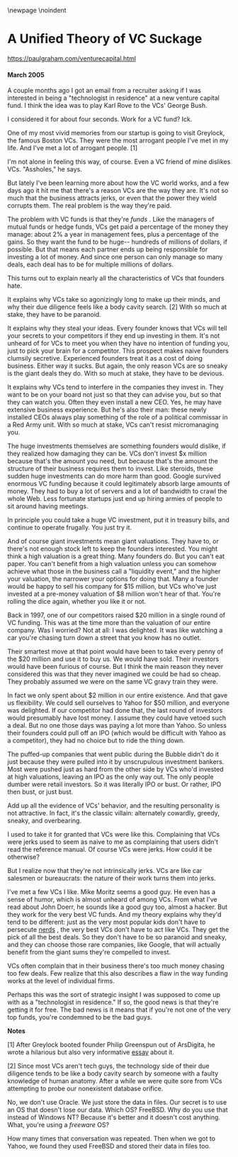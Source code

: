 \newpage
\noindent

A Unified Theory of VC Suckage
==============================


  

<https://paulgraham.com/venturecapital.html>
  

#### March 2005


  

  

 A couple months ago I got an email from a recruiter asking if I was
interested in being a "technologist in residence" at a new venture
capital fund. I think the idea was to play Karl Rove to the VCs'
George Bush.
   

  

 I considered it for about four seconds. Work for a VC fund? Ick.
   

  

 One of my most vivid memories from our startup is going to visit
Greylock, the famous Boston VCs. They were the most arrogant
people I've met in my life. And I've met a lot of arrogant people.
\[1]
   

  

 I'm not alone in feeling this way, of course. Even a VC friend of
mine dislikes VCs. "Assholes," he says.
   

  

 But lately I've been learning more about how the VC world works,
 and a few days ago it hit me that there's a reason VCs are the way
they are. It's not so much that the business attracts jerks, or
even that the power they wield corrupts them. The real problem is
the way they're paid.
   

  

 The problem with VC funds is that they're
 *funds* 
 . Like the
managers of mutual funds or hedge funds, VCs get paid a percentage
of the money they manage: about 2% a year in management fees,
plus a percentage of the gains. So they want
the fund to be huge\-\- hundreds of millions of dollars, if possible.
But that means each partner ends up being responsible for investing
a lot of money. And since one person can only manage so many deals,
each deal has to be for multiple millions of dollars.
   

  

 This turns out to explain nearly all the characteristics of VCs
that founders hate.
   

  

 It explains why VCs take so agonizingly long to make up their minds,
and why their due diligence feels like a body cavity search. \[2]
With so much at stake, they have to be paranoid.
   

  

 It explains why they steal your ideas. Every founder knows that
VCs will tell your secrets to your competitors if they end up
investing in them. It's not unheard of for VCs to meet you when
they have no intention of funding you, just to pick your brain for
a competitor. This prospect makes naive founders clumsily secretive.
Experienced founders treat it as a cost of doing business. Either
way it sucks. But again, the only reason VCs are so sneaky is the
giant deals they do. With so much at stake, they have to be devious.
   

  

 It explains why VCs tend to interfere in the companies they invest
in. They want to be on your board not just so that they can advise
you, but so that they can watch you. Often they even install a new
CEO. Yes, he may have extensive business experience. But he's
also their man: these newly installed CEOs always play something 
of the role of a political commissar in a Red Army unit. With
so much at stake, VCs can't resist micromanaging you.
   

  

 The huge investments themselves are something founders would dislike,
if they realized how damaging they can be. VCs don't invest $x
million because that's the amount you need, but because that's the
amount the structure of their business requires them to invest. 
Like steroids, these sudden huge investments can do more harm than 
good. Google survived enormous VC funding because it could
legitimately absorb large amounts of money. They had to buy a lot
of servers and a lot of bandwidth to crawl the whole Web. Less
fortunate startups just end up hiring armies of people to sit around
having meetings.
   

  

 In principle you could take a huge VC investment, put it in treasury
bills, and continue to operate frugally. You just try it.
   

  

 And of course giant investments mean giant valuations. They have
to, or there's not enough stock left to keep the founders interested.
You might think a high valuation is a great thing. Many founders 
do. But you can't eat paper. You can't benefit from a high valuation
unless you can somehow achieve what those in the business
 call a "liquidity event," and the higher 
your valuation, the narrower your options for doing that. Many a 
founder would be happy to sell his company for $15 million, but VCs
who've just invested at a pre\-money valuation of $8 million won't
hear of that. You're rolling the dice again, whether you like it
or not.
   

  

 Back in 1997, one of our competitors raised $20 million in a single 
round of VC funding. This was at the time more than the valuation
of our entire company. Was I worried? Not at all: I was delighted.
It was like watching a car you're chasing turn down a street that
you know has no outlet.
   

  

 Their smartest move at that point would have been to take every 
penny of the $20 million and use it to buy us. We would have sold.
Their investors would have been furious of course. But I think the 
main reason they never considered this was that they never imagined
we could be had so cheap. They probably assumed we were on the
same VC gravy train they were.
   

  

 In fact we only spent about $2 million in our entire existence. 
And that gave us flexibility. We could sell ourselves to Yahoo for
$50 million, and everyone was delighted. If our competitor had
done that, the last round of investors would presumably have lost
money. I assume they could have vetoed such a deal. But no one 
those days was paying a lot more than Yahoo. So unless their
founders could pull off an IPO (which would be difficult with Yahoo
as a competitor), they had no choice but to ride the thing down.
   

  

 The puffed\-up companies that went public during the Bubble didn't
do it just because they were pulled into it by unscrupulous investment 
bankers. Most were pushed just as hard from the other side by VCs
who'd invested at high valuations, leaving an IPO as the only way 
out. The only people dumber were retail investors. So it was
literally IPO or bust. Or rather, IPO then bust, or just bust.
   

  

 Add up all the evidence of VCs' behavior, and the resulting personality
is not attractive. In fact, it's the classic villain: alternately
cowardly, greedy, sneaky, and overbearing.
   

  

 I used to take it for granted that VCs were like this. Complaining 
that VCs were jerks used to seem as naive to me as complaining that
users didn't read the reference manual. Of course VCs were jerks.
How could it be otherwise?
   

  

 But I realize now that they're not intrinsically jerks. VCs are 
like car salesmen or bureaucrats: the nature of their work
turns them into jerks.
   

  

 I've met a few VCs I like. Mike Moritz seems a good guy. He even 
has a sense of humor, which is almost unheard of among VCs. From 
what I've read about John Doerr, he sounds like a good guy too, 
almost a hacker. But they work for the very best VC funds. And 
my theory explains why they'd tend to be different: just as the
very most popular kids don't have to persecute
 [nerds](https://paulgraham.com/nerds.html) 
 , the very best
VCs don't have to act like VCs. They get the pick of all the best 
deals. So they don't have to be so paranoid and sneaky, and they 
can choose those rare companies, like Google, that will actually
benefit from the giant sums they're compelled to invest.
   

  

 VCs often complain that in their business there's too much money
chasing too few deals. Few realize that this also describes a flaw
in the way funding works at the level of individual firms.
   

  

 Perhaps this was the sort of strategic insight I was supposed to 
come up with as a "technologist in residence." If so, the good
news is that they're getting it for free. The bad news is it
means that if you're not one of the very top funds, you're 
condemned to be the bad guys.
   

  

  

  

**Notes** 
  

  

 \[1] After Greylock booted founder Philip Greenspun out of ArsDigita,
he wrote a hilarious but also very informative
 [essay](http://www.waxy.org/random/arsdigita/) 
 about it.
   

  

 \[2] Since most VCs aren't tech guys, the technology side of their
due diligence tends to be like a body cavity search by someone with
a faulty knowledge of human anatomy. After a while we were quite
sore from VCs attempting to probe our nonexistent database orifice.
   

  

 No, we don't use Oracle. We just store the data in files. Our
secret is to use an OS that doesn't lose our data. Which OS?
FreeBSD. Why do you use that instead of Windows NT? Because it's
better and it doesn't cost anything. What, you're using a
 *freeware* 
 OS?
   

  

 How many times that conversation was repeated.
Then when we got to Yahoo, we found they used FreeBSD and stored
their data in files too.
   

  



